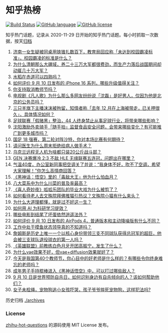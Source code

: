 # 知乎热榜
[![Build Status](https://github.com/ToWeLong/zhihu-hot-questions/workflows/CI/badge.svg)](https://github.com/ToWeLong/zhihu-hot-questions/actions)
[![GitHub language](https://img.shields.io/badge/language-golang-orange.svg)](https://golang.org/)
[![GitHub license](https://img.shields.io/github/license/ToWeLong/zhihu-hot-questions)](https://github.com/ToWeLong/zhihu-hot-questions/blob/main/LICENSE)

知乎热门话题，记录从 2020-11-29 日开始的知乎热门话题。每小时抓取一次数据，按天[归档](./archives)

<!-- BEGIN -->

1. [济南一女生疑被同桌用铁锥扎数百下，教育局回应称「未达到校园霸凌标准」，校园霸凌的标准是什么？](https://www.zhihu.com/question/666641156)
1. [为什么清朝那么大疆域，养二十三万大军都很费劲，而生产力落后战国期间却动辄几十万大军？](https://www.zhihu.com/question/659980730)
1. [水稻在赤道可以四熟吗？](https://www.zhihu.com/question/52910720)
1. [如何评价 9 月 10 日发布的 iPhone 16  系列，哪些升级值得关注？](https://www.zhihu.com/question/666699170)
1. [你支持取消教师节吗？](https://www.zhihu.com/question/665897283)
1. [电视剧《凡人歌》为什么那么多网友纷纷说「沈磊」是好男人，仅因为他是北京的公务员吗？](https://www.zhihu.com/question/666406124)
1. [三只羊旗下主播沫沫被拘留，知情者称「去年 12 月在上海被带走，已关押很久」，具体情况如何？](https://www.zhihu.com/question/666575662)
1. [足球联赛「假赌黑」整治，44 人终身禁止从事足球行业，将带来哪些影响？](https://www.zhihu.com/question/666729595)
1. [沈阳激励外卖骑手「随手拍」监督食品安全问题，会带来哪些变化？有可能推广到更多城市吗？](https://www.zhihu.com/question/666558394)
1. [国足 18 强赛，第二轮对阵沙特，你对本场比赛有何期待？](https://www.zhihu.com/question/666637649)
1. [请问医生为什么周末拒绝给病人做手术？](https://www.zhihu.com/question/665849452)
1. [乌克兰远程无人机为啥都只装20公斤战斗部？](https://www.zhihu.com/question/665989588)
1. [GEN 决赛爆冷 2:3 不敌 HLE 无缘联赛五连冠，问题出在哪里？](https://www.zhihu.com/question/666587333)
1. [气温40度，办公室新同事把空调关了并说：“我身体不好，吹不了空调，希望大家理解！”你怎么高情商回答？](https://www.zhihu.com/question/666691632)
1. [《黑神话：悟空》里的「毒敌大王」他为什么怕血月？](https://www.zhihu.com/question/665619611)
1. [八大菜系中为什么川菜的普及率最高？](https://www.zhihu.com/question/660163455)
1. [《喜人奇妙夜》呱呱乐团队的毕业大戏为什么被剪了？](https://www.zhihu.com/question/666364218)
1. [如何看待老人去文殊院拜佛推猫引热议？文殊院小猫有什么来头？](https://www.zhihu.com/question/666400319)
1. [为什么大道理都懂，就是过不好这一生？](https://www.zhihu.com/question/665968405)
1. [如何用 AI 为科研学习提效？](https://www.zhihu.com/question/666088182)
1. [哪些电影到结尾了坏蛋依然逍遥法外？](https://www.zhihu.com/question/31856109)
1. [如何评价 9 月 10 日发布的 AirPods 4，普通版本和主动降噪版有什么不同？](https://www.zhihu.com/question/666698837)
1. [工作中处于摸鱼状态领导真的不知道吗？](https://www.zhihu.com/question/666058474)
1. [詹姆斯是历史上唯一一个以核心身份带领三支不同球队获得总冠军的超巨，他会被三支球队退役球衣的第一人吗？](https://www.zhihu.com/question/666457838)
1. [《英雄联盟》前教练白色月牙开团高振宁，发生了什么？](https://www.zhihu.com/question/666650643)
1. [为什么vae效果不好，但vae+diffusion效果就好了？](https://www.zhihu.com/question/649097976)
1. [今天是我国第40个教师节，你心目中的好老师是什么样的？有哪些令你终身难忘的老师吗？](https://www.zhihu.com/question/666626164)
1. [成年男子手持棍棒进入《黑神话悟空》中，可以打过哪些敌人？](https://www.zhihu.com/question/666160598)
1. [9 月 10 日是世界预防自杀日，如何识别身边有自杀倾向的人？该如何帮助他们？](https://www.zhihu.com/question/666259325)
1. [女子未栓绳，宠物狗追小女孩吓哭，孩子爷爷摔死宠物狗，这样犯法吗?](https://www.zhihu.com/question/666302761)

<!-- END -->

历史归档 [./archives](./archives)


### License
[zhihu-hot-questions](https://github.com/towelong/zhihu-hot-questions) 的源码使用 MIT License 发布。